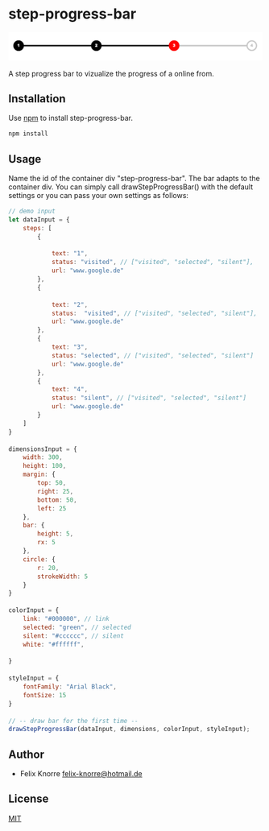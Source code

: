 # step-progress-bar

![step progress bar demo](demo/demobar.png)

A step progress bar to vizualize the progress of a online from.



## Installation

Use [npm](https://www.npmjs.com) to install step-progress-bar.

```bash
npm install
```

## Usage
Name the id of the container div "step-progress-bar".
The bar adapts to the container div.
You can simply call drawStepProgressBar() with the default settings or you can pass your own settings as follows:

```js
// demo input
let dataInput = {
    steps: [
        {

            text: "1",
            status: "visited", // ["visited", "selected", "silent"],
            url: "www.google.de"
        },
        {

            text: "2",
            status:  "visited", // ["visited", "selected", "silent"],
            url: "www.google.de"
        },
        {
            text: "3",
            status: "selected", // ["visited", "selected", "silent"]
            url: "www.google.de"
        },
        {
            text: "4",
            status: "silent", // ["visited", "selected", "silent"]
            url: "www.google.de"
        }
    ]
}

dimensionsInput = {
    width: 300,
    height: 100,
    margin: {
        top: 50,
        right: 25,
        bottom: 50,
        left: 25
    },
    bar: {
        height: 5,
        rx: 5
    },
    circle: {
        r: 20,
        strokeWidth: 5
    }
}

colorInput = {
    link: "#000000", // link
    selected: "green", // selected
    silent: "#cccccc", // silent
    white: "#ffffff",

}

styleInput = {
    fontFamily: "Arial Black",
    fontSize: 15
}

// -- draw bar for the first time --
drawStepProgressBar(dataInput, dimensions, colorInput, styleInput);
```

## Author
* Felix Knorre <felix-knorre@hotmail.de>

## License
[MIT](https://choosealicense.com/licenses/mit/)
